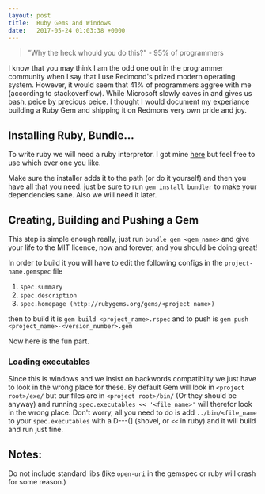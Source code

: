 ```yaml
---
layout: post
title:  Ruby Gems and Windows
date:   2017-05-24 01:03:38 +0000
---
```



> "Why the heck whould you do this?" - 95% of programmers

I know that you may think I am the odd one out in the programmer community when I say that I use Redmond's prized modern operating system. However, it would seem that 41% of programmers aggree with me (according to stackoverflow). While Microsoft slowly caves in and gives us bash, peice by precious peice. I thought I would document my experiance building a Ruby Gem and shipping it on Redmons very own pride and joy.

## Installing Ruby, Bundle...
To write ruby we will need a ruby interpretor. I got mine [here](https://rubyinstaller.org/downloads/) but feel free to use which ever one you like.

Make sure the installer adds it to the path (or do it yourself) and then you have all that you need. just be sure to run `gem install bundler` to make your dependencies sane. Also we will need it later.

## Creating, Building and Pushing a Gem
This step is simple enough really, just run `bundle gem <gem_name>` and give your life to the MIT licence, now and forever, and you should be doing great!

In order to build it you will have to edit the following configs in the `project-name.gemspec` file

1. `spec.summary`
2. `spec.description`
3. `spec.homepage (http://rubygems.org/gems/<project name>)`

then to build it is `gem build <project_name>.rspec` and to push is `gem push <project_name>-<version_number>.gem`

Now here is the fun part.

### Loading executables

Since this is windows and we insist on backwords compatibilty we just have to look in the wrong place for these. By default Gem will look in `<project root>/exe/` but our files are in `<project root>/bin/` (Or they should be anyway) and running `spec.executables << '<file_name>'` will therefor look in the wrong place. Don't worry, all you need to do is add `../bin/<file_name` to your `spec.executables` with a D---(] (shovel, or `<<` in ruby) and it will build and run just fine.

## Notes:
Do not include standard libs (like `open-uri` in the gemspec or ruby will crash for some reason.)


